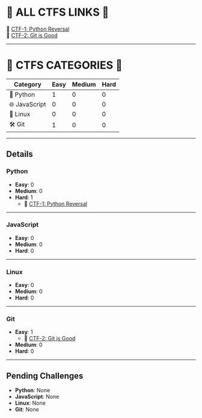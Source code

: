 # 🎯 ALL CTFS LINKS 🎯  
🚩 [CTF-1: Python Reversal](https://ctflearn.com/challenge/449)  
🚩 [CTF-2: Git is Good](https://ctflearn.com/challenge/104)

---

# 🏁 CTFS CATEGORIES 🏁

| Category      | Easy | Medium | Hard |
|---------------|------|--------|------|
| 🐍 Python     | 1    | 0      | 0    |
| 🌐 JavaScript | 0    | 0      | 0    |
| 🐧 Linux      | 0    | 0      | 0    |
| 🛠️ Git        | 1    | 0      | 0    |

---

## Details

### Python
- **Easy**: 0
- **Medium**: 0
- **Hard**: 1
    - 🚩 [CTF-1: Python Reversal](https://ctflearn.com/challenge/449)

---

### JavaScript
- **Easy**: 0
- **Medium**: 0
- **Hard**: 0

---

### Linux
- **Easy**: 0
- **Medium**: 0
- **Hard**: 0

---

### Git
- **Easy**: 1
  - 🚩 [CTF-2: Git is Good](https://ctflearn.com/challenge/104)
- **Medium**: 0
- **Hard**: 0

---

## Pending Challenges
- **Python**: None
- **JavaScript**: None
- **Linux**: None
- **Git**: None
